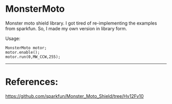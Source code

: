 # MonsterMoto
Monster moto shield library.
I got tired of re-implementing the examples from sparkfun. So, I made my own version in library form.

Usage:
```
MonsterMoto motor;
motor.enable();
motor.run(0,MW_CCW,255);
```
---
# References:
https://github.com/sparkfun/Monster_Moto_Shield/tree/Hv12Fv10
